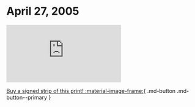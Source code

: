 # April 27, 2005

![](https://www.achewood.com/comic.php?date=04272005)

[Buy a signed strip of this print! :material-image-frame:](https://achewood-holiday-pop-up.myshopify.com/products/strip#04272005){ .md-button .md-button--primary }
